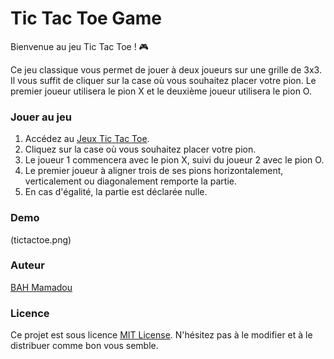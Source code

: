 # Tic Tac Toe Game

Bienvenue au jeu Tic Tac Toe ! 🎮

Ce jeu classique vous permet de jouer à deux joueurs sur une grille de 3x3. Il vous suffit de cliquer sur la case où vous souhaitez placer votre pion. Le premier joueur utilisera le pion X et le deuxième joueur utilisera le pion O.

### Jouer au jeu

1. Accédez au [Jeux Tic Tac Toe](https://bahali21.github.io/Tic-Tac-Toe-JS).
2. Cliquez sur la case où vous souhaitez placer votre pion.
3. Le joueur 1 commencera avec le pion X, suivi du joueur 2 avec le pion O.
4. Le premier joueur à aligner trois de ses pions horizontalement, verticalement ou diagonalement remporte la partie.
5. En cas d'égalité, la partie est déclarée nulle.

### Demo

(tictactoe.png)

### Auteur
[BAH Mamadou](https://bahali21.github.io/BAHMamadou/)

### Licence
Ce projet est sous licence [MIT License](LICENSE). N'hésitez pas à le modifier et à le distribuer comme bon vous semble.

